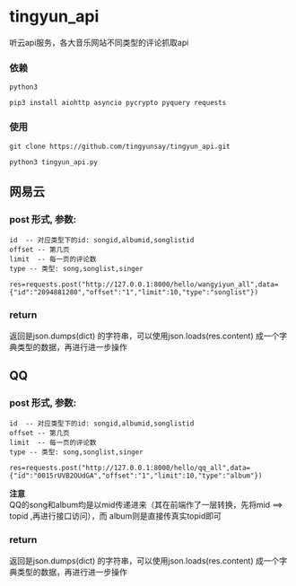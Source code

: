 # tingyun_api
听云api服务，各大音乐网站不同类型的评论抓取api  
### 依赖
```
python3 

pip3 install aiohttp asyncio pycrypto pyquery requests
```
### 使用
```
git clone https://github.com/tingyunsay/tingyun_api.git

python3 tingyun_api.py
```
## 网易云
### post 形式, 参数:   
```
id  -- 对应类型下的id: songid,albumid,songlistid  
offset -- 第几页  
limit  -- 每一页的评论数  
type -- 类型: song,songlist,singer
```
```
res=requests.post("http://127.0.0.1:8000/hello/wangyiyun_all",data={"id":"2094881280","offset":"1","limit":10,"type":"songlist"})
```
### return
返回是json.dumps(dict) 的字符串，可以使用json.loads(res.content) 成一个字典类型的数据，再进行进一步操作

## QQ
### post 形式, 参数:   
```
id  -- 对应类型下的id: songid,albumid,songlistid  
offset -- 第几页  
limit  -- 每一页的评论数  
type -- 类型: song,songlist,singer
```
```
res=requests.post("http://127.0.0.1:8000/hello/qq_all",data={"id":"0015rUVB2OUdGA","offset":"1","limit":10,"type":"album"})
```
**注意**  
QQ的song和album均是以mid传递进来（其在前端作了一层转换，先将mid ==> topid ,再进行接口访问），而 album则是直接传真实topid即可  
### return
返回是json.dumps(dict) 的字符串，可以使用json.loads(res.content) 成一个字典类型的数据，再进行进一步操作
